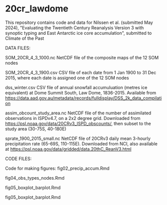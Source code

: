 # 20cr_lawdome

This repository contains code and data for Nilssen et al. (submitted May 2024), "Evaluating the Twentieth Century Reanalysis Version 3 with synoptic typing and East Antarctic ice core accumulation", submitted to Climate of the Past

DATA FILES:

SOM_20CR_4_3_1000.nc
NetCDF file of the composite maps of the 12 SOM nodes

SOM_20CR_4_3_1900.csv
CSV file of each date from 1 Jan 1900 to 31 Dec 2015, where each date is assigned one of the 12 SOM nodes

dss_winter.csv
CSV file of annual snowfall accumuluation (metres ice equivalent) at Dome Summit South, Law Dome, 1836-2015. Available from https://data.aad.gov.au/metadata/records/fulldisplay/DSS_2k_data_compilation

assim_obcount_study_area.nc
NetCDF file of the number of assimilated observations in ISPDv4.7, on a 2x2 degree grid. Downloaded from https://psl.noaa.gov/data/20CRv3_ISPD_obscounts/, then subset to the study area (30-75S, 40-180E)

sprate_1900_2015_small.nc
NetCDF file of 20CRv3 daily mean 3-hourly precipitation rate (65-69S, 110-115E). Downloaded from NCI, also available at https://psl.noaa.gov/data/gridded/data.20thC_ReanV3.html



CODE FILES:

Code for making figures:
fig02_precip_accum.Rmd

fig04_obs_types_nodes.Rmd

fig05_boxplot_barplot.Rmd

fig05_boxplot_barplot.Rmd

